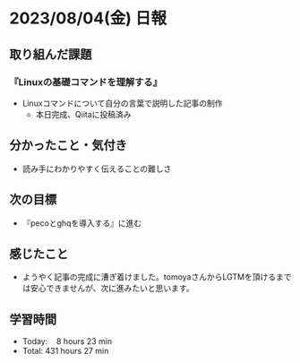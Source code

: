 # 2023/08/04(金) 日報

## 取り組んだ課題
### 『Linuxの基礎コマンドを理解する』
- Linuxコマンドについて自分の言葉で説明した記事の制作
  - 本日完成、Qiitaに投稿済み


## 分かったこと・気付き
- 読み手にわかりやすく伝えることの難しさ


## 次の目標
- 『pecoとghqを導入する』に進む


## 感じたこと
- ようやく記事の完成に漕ぎ着けました。tomoyaさんからLGTMを頂けるまでは安心できませんが、次に進みたいと思います。


## 学習時間
- Today:&nbsp;&nbsp;&nbsp; 8 hours 23 min
- Total: 431 hours 27 min
